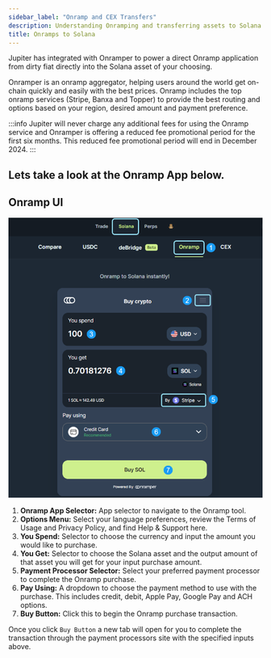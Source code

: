 ```yaml
---
sidebar_label: "Onramp and CEX Transfers"
description: Understanding Onramping and transferring assets to Solana from CEX's.
title: Onramps to Solana
---
```


<head>
    <title>Asset Onramps to Solana</title>
    <meta name="twitter:card" content="summary" />
</head>

Jupiter has integrated with Onramper to power a direct Onramp application from dirty fiat directly into the Solana asset of your choosing. 

Onramper is an onramp aggregator, helping users around the world get on-chain quickly and easily with the best prices. Onramp includes the top onramp services (Stripe, Banxa and Topper) to provide the best routing and options based on your region, desired amount and payment preference.

:::info
Jupiter will never charge any additional fees for using the Onramp service and Onramper is offering a reduced fee promotional period for the first six months. This reduced fee promotional period will end in December 2024.
:::

**Lets take a look at the Onramp App below.**
---

## Onramp UI

![Onramp UI](../img/bridge/bridge-3.png)

1. **Onramp App Selector:** App selector to navigate to the Onramp tool.
2. **Options Menu:** Select your language preferences, review the Terms of Usage and Privacy Policy, and find Help & Support here. 
3. **You Spend:** Selector to choose the currency and input the amount you would like to purchase.
4. **You Get:** Selector to choose the Solana asset and the output amount of that asset you will get for your input purchase amount.
5. **Payment Processor Selector:** Select your preferred payment processor to complete the Onramp purchase.
6. **Pay Using:** A dropdown to choose the payment method to use with the purchase. This includes credit, debit, Apple Pay, Google Pay and ACH options.
7. **Buy Button:** Click this to begin the Onramp purchase transaction.

Once you click `Buy Button` a new tab will open for you to complete the transaction through the payment processors site with the specified inputs above.


